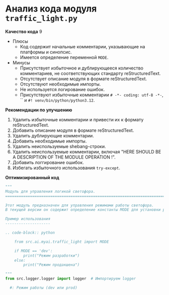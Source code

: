 # Анализ кода модуля `traffic_light.py`

**Качество кода**
9
- Плюсы
    - Код содержит начальные комментарии, указывающие на платформы и синопсис.
    - Имеется определение переменной `MODE`.
- Минусы
    - Присутствует избыточное и дублирующееся количество комментариев, не соответствующих стандарту reStructuredText.
    - Отсутствует описание модуля в формате reStructuredText.
    - Отсутствуют необходимые импорты.
    - Не используется логирование ошибок.
    - Присутствуют избыточные комментарии `# -*- coding: utf-8 -*-`, `` и `#! venv/bin/python/python3.12`.

**Рекомендации по улучшению**
1.  Удалить избыточные комментарии и привести их к формату reStructuredText.
2.  Добавить описание модуля в формате reStructuredText.
3.  Удалить дублирующие комментарии.
4.  Добавить необходимые импорты.
5.  Удалить неиспользуемые shebang-строки.
6.  Удалить неиспользуемые комментарии, включая "HERE SHOULD BE A DESCRIPTION OF THE MODULE OPERATION !".
7.  Добавить логгирование ошибок.
8.  Избегать избыточного использования `try-except`.

**Оптимизированный код**

```python
"""
Модуль для управления логикой светофора.
=========================================================================================

Этот модуль предназначен для управления режимами работы светофора.
В текущей версии он содержит определение константы MODE для установки режима разработки.

Пример использования
--------------------

.. code-block:: python

    from src.ai.myai.traffic_light import MODE

    if MODE == 'dev':
        print("Режим разработки")
    else:
        print("Режим продакшена")

"""
from src.logger.logger import logger  # Импортируем logger

  #: Режим работы (dev или prod)

```